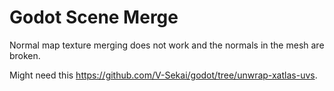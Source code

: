 # Godot Scene Merge

Normal map texture merging does not work and the normals in the mesh are broken.

Might need this <https://github.com/V-Sekai/godot/tree/unwrap-xatlas-uvs>.
